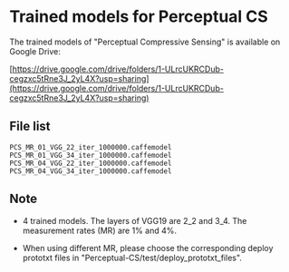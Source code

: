 # Trained models for Perceptual CS #

The trained models of "Perceptual Compressive Sensing" is available on Google Drive:

[https://drive.google.com/drive/folders/1-ULrcUKRCDub-cegzxc5tRne3J_2yL4X?usp=sharing](https://drive.google.com/drive/folders/1-ULrcUKRCDub-cegzxc5tRne3J_2yL4X?usp=sharing)

## File list ##

    PCS_MR_01_VGG_22_iter_1000000.caffemodel
    PCS_MR_01_VGG_34_iter_1000000.caffemodel
    PCS_MR_04_VGG_22_iter_1000000.caffemodel
    PCS_MR_04_VGG_34_iter_1000000.caffemodel

## Note ##

- 4 trained models. The layers of VGG19 are 2_2 and 3_4. The measurement rates (MR) are 1% and 4%. 

- When using different MR, please choose the corresponding deploy prototxt files in "Perceptual-CS/test/deploy\_prototxt\_files".